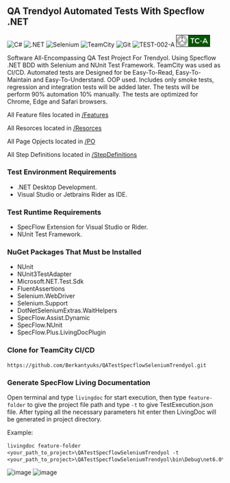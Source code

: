 ## QA Trendyol Automated Tests With Specflow .NET

 ![C#](https://img.shields.io/badge/C%23-000000?style=for-the-badge&logo=c-sharp&logoColor=white)
 ![.NET](https://img.shields.io/badge/.NET-000000?style=for-the-badge&logo=dotnet&logoColor=white)
 ![Selenium](https://img.shields.io/badge/Selenium-000000?style=for-the-badge&logo=Selenium&logoColor=white)
 ![TeamCity](https://img.shields.io/badge/TeamCity-000000?style=for-the-badge&logo=TeamCity&logoColor=white)
 ![Git](https://img.shields.io/badge/GIT-000000?style=for-the-badge&logo=git&logoColor=white)
 ![TEST-002-A](https://img.shields.io/badge/TEST%20002%20A-000000?style=for-the-badge&logo=null&logoColor=white)
<a href="https://github.com/Berkantyuks/QA-Project-Test-Classification-Mark#test-class-a" rel="tc-a"><img width="79px" style="border-width: 0;" src="https://github.com/Berkantyuks/QA-Project-Test-Classification-Mark/blob/main/TCM-114x40/114x40-tc-a.png" alt="tc-a" /></a>

<p>Software All-Encompassing QA Test Project For Trendyol. Using Specflow .NET BDD with Selenium and NUnit Test Framework. TeamCity was used as CI/CD. Automated tests are Designed for be Easy-To-Read, Easy-To-Maintain and Easy-To-Understand. OOP used. Includes only smoke tests, regression and integration tests will be added later.
The tests will be perform 90% automation 10% manually. The tests are optimized for Chrome, Edge and Safari browsers.</p>

<p>All Feature files located in <a href="https://github.com/Berkantyuks/QATestSpecflowSeleniumTrendyol/tree/master/QATestSpecflowSeleniumTrendyol/Features">/Features</a></p>
<p>All Resorces located in <a href="https://github.com/Berkantyuks/QATestSpecflowSeleniumTrendyol/tree/master/QATestSpecflowSeleniumTrendyol/Resources">/Resorces</a></p>
<p>All Page Opjects located in <a href="https://github.com/Berkantyuks/QATestSpecflowSeleniumTrendyol/tree/master/QATestSpecflowSeleniumTrendyol/PO">/PO</a></p>
<p>All Step Definitions located in <a href="https://github.com/Berkantyuks/QATestSpecflowSeleniumTrendyol/tree/master/QATestSpecflowSeleniumTrendyol/StepDefinitions">/StepDefinitions</a></p>

### Test Environment Requirements
- .NET Desktop Development.
- Visual Studio or Jetbrains Rider as IDE.

### Test Runtime Requirements
- SpecFlow Extension for Visual Studio or Rider.
- NUnit Test Framework.

### NuGet Packages That Must be Installed
- NUnit
- NUnit3TestAdapter
- Microsoft.NET.Test.Sdk
- FluentAssertions
- Selenium.WebDriver
- Selenium.Support
- DotNetSeleniumExtras.WaitHelpers
- SpecFlow.Assist.Dynamic
- SpecFlow.NUnit
- SpecFlow.Plus.LivingDocPlugin

### Clone for TeamCity CI/CD
```
https://github.com/Berkantyuks/QATestSpecflowSeleniumTrendyol.git
```
### Generate SpecFlow Living Documentation
Open terminal and type  ```livingdoc``` for start execution, then type  ```feature-folder``` to give the project file path and type ```-t``` to give TestExecution.json file. After typing all the necessary parameters hit enter then LivingDoc will be generated in project directory.

Example:
 ```
livingdoc feature-folder <your_path_to_project>\QATestSpecflowSeleniumTrendyol -t <your_path_to_project>\QATestSpecflowSeleniumTrendyol\bin\Debug\net6.0\TestExecution.json
 ```

![image](https://user-images.githubusercontent.com/61010367/179406154-11d4d498-f723-47a3-b93e-13282e45b7ca.png)
![image](https://user-images.githubusercontent.com/61010367/179406171-cd0a3cd3-aa0d-4845-9fc8-3601abad4381.png)




